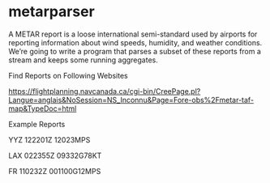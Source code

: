 # metarparser

A METAR report is a loose international semi-standard used by airports for reporting information about wind speeds, humidity, and weather conditions. We’re going to write a program that parses a subset of these reports from a stream and keeps some running aggregates.

Find Reports on Following Websites


https://flightplanning.navcanada.ca/cgi-bin/CreePage.pl?Langue=anglais&NoSession=NS_Inconnu&Page=Fore-obs%2Fmetar-taf-map&TypeDoc=html

Example Reports


YYZ 122201Z 12023MPS


LAX 022355Z 09332G78KT


FR 110232Z 001100G12MPS

